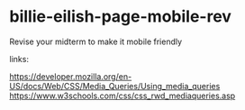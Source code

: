 # billie-eilish-page-mobile-rev

Revise your midterm to make it mobile friendly

links:

https://developer.mozilla.org/en-US/docs/Web/CSS/Media_Queries/Using_media_queries
https://www.w3schools.com/css/css_rwd_mediaqueries.asp
